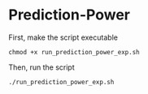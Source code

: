 # Prediction-Power
First, make the script executable
```
chmod +x run_prediction_power_exp.sh
```
Then, run the script
```
./run_prediction_power_exp.sh
```
